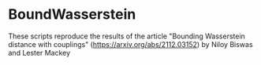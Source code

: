 # BoundWasserstein

These scripts reproduce the results of the article "Bounding Wasserstein distance with couplings" (https://arxiv.org/abs/2112.03152) by Niloy Biswas and Lester Mackey
